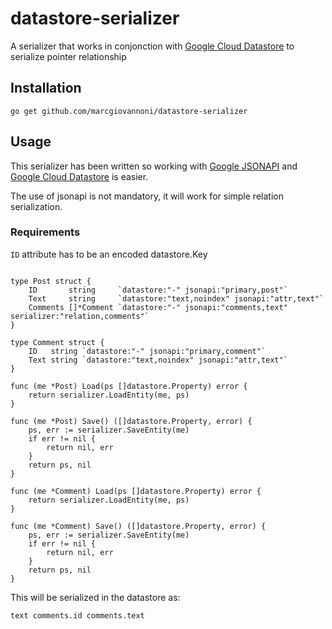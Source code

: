 # datastore-serializer

A serializer that works in conjonction with [Google Cloud Datastore](https://cloud.google.com/datastore/docs/concepts/overview) to serialize pointer relationship

## Installation

```
go get github.com/marcgiovannoni/datastore-serializer
```

## Usage

This serializer has been written so working with [Google JSONAPI](https://github.com/google/jsonapi) and [Google Cloud Datastore](https://cloud.google.com/datastore/docs/concepts/overview) is easier.

The use of jsonapi is not mandatory, it will work for simple relation serialization.

### Requirements

`ID` attribute has to be an encoded datastore.Key

```golang

type Post struct {
    ID       string     `datastore:"-" jsonapi:"primary,post"`
    Text     string     `datastore:"text,noindex" jsonapi:"attr,text"`
    Comments []*Comment `datastore:"-" jsonapi:"comments,text" serializer:"relation,comments"`
}

type Comment struct {
    ID   string `datastore:"-" jsonapi:"primary,comment"`
    Text string `datastore:"text,noindex" jsonapi:"attr,text"`
}

func (me *Post) Load(ps []datastore.Property) error {
    return serializer.LoadEntity(me, ps)
}

func (me *Post) Save() ([]datastore.Property, error) {
    ps, err := serializer.SaveEntity(me)
    if err != nil {
        return nil, err
    }
    return ps, nil
}

func (me *Comment) Load(ps []datastore.Property) error {
    return serializer.LoadEntity(me, ps)
}

func (me *Comment) Save() ([]datastore.Property, error) {
    ps, err := serializer.SaveEntity(me)
    if err != nil {
        return nil, err
    }
    return ps, nil
}
```

This will be serialized in the datastore as:

```
text comments.id comments.text
```
